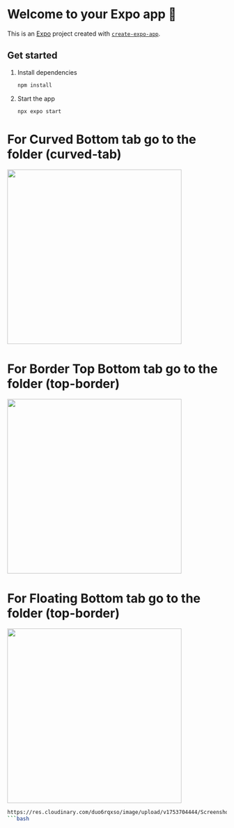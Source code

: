# Welcome to your Expo app 👋

This is an [Expo](https://expo.dev) project created with [`create-expo-app`](https://www.npmjs.com/package/create-expo-app).

## Get started

1. Install dependencies

   ```bash
   npm install
   ```

2. Start the app

   ```bash
   npx expo start
   ```



# For Curved Bottom tab go to the folder (curved-tab)
<img src="https://res.cloudinary.com/duo6rqxso/image/upload/v1753704444/Screenshot_2025-07-28_172635_fdmfsa.png" width="400" />

# For Border Top Bottom tab go to the folder (top-border)
<img src="https://res.cloudinary.com/duo6rqxso/image/upload/v1753704837/WhatsApp_Image_2025-07-28_at_5.25.37_PM_dh1zlf.jpg" width="400" />


# For Floating Bottom tab go to the folder (top-border)
<img src="https://res.cloudinary.com/duo6rqxso/image/upload/v1753704964/WhatsApp_Image_2025-07-28_at_5.25.36_PM_ar3uc1.jpg" width="400" />

   ```bash
https://res.cloudinary.com/duo6rqxso/image/upload/v1753704444/Screenshot_2025-07-28_172635_fdmfsa.png  
 ```bash
